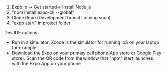 1. Expo.io -> Get started-> Install Node.js
2. "npm install expo-cli --global"
3. Clone Repo (Development branch coming soon)
4. "expo start" in project folder

Dev IDE options: 

* Run in a simulator. Xcode is the simulator for running IoS on your laptop for example
* Download the Expo on your primary cell phone(App store or Google Play store). Scan the QR code from the window that "npm" start launches with the Expo App on your phone


